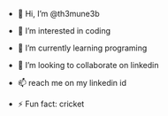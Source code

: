 - 👋 Hi, I’m @th3mune3b
- 👀 I’m interested in coding
- 🌱 I’m currently learning programing
- 💞️ I’m looking to collaborate on linkedin
- 📫  reach me on my linkedin id
  
- ⚡ Fun fact: cricket

<!---
th3mune3b/th3mune3b is a ✨ special ✨ repository because its `README.md` (this file) appears on your GitHub profile.
You can click the Preview link to take a look at your changes.
--->
